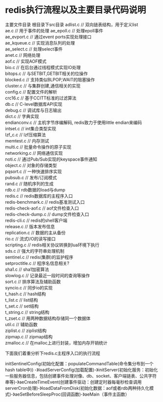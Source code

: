 # redis执行流程以及主要目录代码说明
主要文件目录
根目录下src目录
adlist.c         // 双向链表结构，用于定义list  
ae.c             // 用于事件的处理 
ae_epoll.c       // 处理epoll事件  
ae_evport.c      // 通过event ports实现处理接口  
ae_kqueue.c      // 实现消息队列的处理  
ae_select.c      // 处理select事件  
anet.c           // 网络处理  
aof.c            // 实现AOF模式  
bio.c            // 在后台通过线程模式实现IO处理  
bitops.c         // 与SETBIT,GETBIT相关的位操作  
blocked.c        // 支持类似BLPOP,WAIT的阻塞操作  
cluster.c        // 与集群创建,通信相关的实现  
config.c         // 配置文件的解析  
crc16.c          // 基于CCITT标准的过滤算法  
db.c             // C-level数据库API实现  
debug.c          // 调试库与日志输出  
dict.c           // 字典实现  
endianconv.c     // 主机字节序编解码, redis致力于使用little endian来编码  
intset.c         // int集合类型实现  
lzf_c.c          // lzf压缩算法  
memtest.c        // 内存测试  
multi.c          // 批量命令操作的原子实现  
networking.c     // 网络通信实现  
noti.c           // 通过Pub/Sub实现的keyspace事件通知  
object.c         // 对象的存储类型  
pqsort.c         // 一种快速排序实现  
pubsub.c         // 发布/订阅模式  
rand.c           // 随机序列的生成  
rdb.c            // rdb数据的load与dump  
redis.c          // redis数据库的主程序入口  
redis-benchmark.c  // redis基准测试入口  
redis-check-aof.c  // aof文件检查入口  
redis-check-dump.c // dump文件检查入口  
redis-cli.c        // redis的shell客户端  
release.c          // 版本发布信息  
replication.c      // 数据的主从备份  
rio.c              // 流式I/O的读写接口  
scripting.c        // redis相关协议转换到lua环境下执行  
sds.c              // 强大的字符串处理机制  
sentinel.c         // redis(集群)的监护程序  
setproctitle.c      // 程序名信息相关?  
sha1.c             // sha1加密算法  
slowlog.c          // 记录最近一段时间的查询等操作  
sort.c             // 排序算法及辅助函数  
syncio.c           // 同步io的实现  
t_hash.c           // hash结构  
t_list.c           // list结构  
t_set.c            // set结构  
t_string.c         // string结构  
t_zset.c           // 用两种数据结构存储同一个数据体  
util.c             // 辅助函数  
ziplist.c          // ziplist结构  
zipmap.c           // zipmap结构  
zmalloc.c          // 在malloc上进行封装，增加内存开销统计

下面我们着重分析下redis.c主程序入口的执行流程

initSentinelConfig(初始化配置：populateCommandTable(命令集分布到一个hash table中)) -》loadServerConfig(加载配置)-》initServer(初始化服务：初始化一些服务器信息，包括创建事件处理对像、db、socket、客户端链表、公共字符串等)-》aeCreateTimeEvent(创建事件驱动：创建定时器每毫秒检查调用serverCron处理)-》loadDataFromDisk(初始化数据：aof或者rdb两种持久化模式)-》aeSetBeforeSleepProc(回调函数)-》aeMain（事件主函数）


